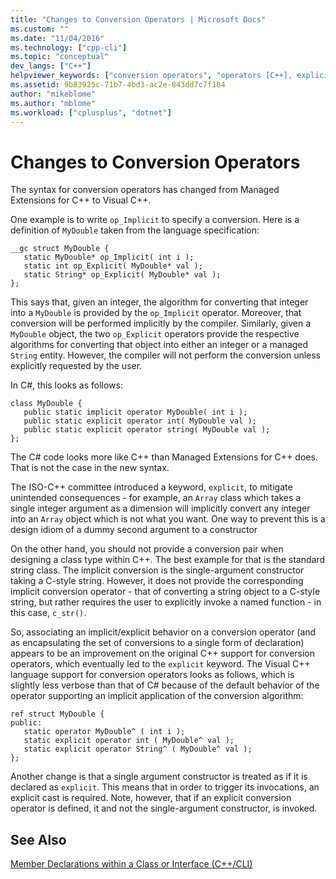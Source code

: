 ```yaml
---
title: "Changes to Conversion Operators | Microsoft Docs"
ms.custom: ""
ms.date: "11/04/2016"
ms.technology: ["cpp-cli"]
ms.topic: "conceptual"
dev_langs: ["C++"]
helpviewer_keywords: ["conversion operators", "operators [C++], explicit type conversion", "type conversion, explicit conversions", "conversions, explicit", "explicit keyword [C++]"]
ms.assetid: 9b83925c-71b7-4bd3-ac2e-843dd7c7f184
author: "mikeblome"
ms.author: "mblome"
ms.workload: ["cplusplus", "dotnet"]
---
```

# Changes to Conversion Operators
The syntax for conversion operators has changed from Managed Extensions for C++ to Visual C++.  
  
 One example is to write `op_Implicit` to specify a conversion. Here is a definition of `MyDouble` taken from the language specification:  
  
```  
__gc struct MyDouble {  
   static MyDouble* op_Implicit( int i );   
   static int op_Explicit( MyDouble* val );  
   static String* op_Explicit( MyDouble* val );   
};  
```  
  
 This says that, given an integer, the algorithm for converting that integer into a `MyDouble` is provided by the `op_Implicit` operator. Moreover, that conversion will be performed implicitly by the compiler. Similarly, given a `MyDouble` object, the two `op_Explicit` operators provide the respective algorithms for converting that object into either an integer or a managed `String` entity. However, the compiler will not perform the conversion unless explicitly requested by the user.  
  
 In C#, this looks as follows:  
  
```  
class MyDouble {  
   public static implicit operator MyDouble( int i );   
   public static explicit operator int( MyDouble val );  
   public static explicit operator string( MyDouble val );   
};  
```  
  
 The C# code looks more like C++ than Managed Extensions for C++ does. That is not the case in the new syntax.  
  
 The ISO-C++ committee introduced a keyword, `explicit`, to mitigate unintended consequences - for example, an `Array` class which takes a single integer argument as a dimension will implicitly convert any integer into an `Array` object which is not what you want. One way to prevent this is a design idiom of a dummy second argument to a constructor  
  
 On the other hand, you should not provide a conversion pair when designing a class type within C++. The best example for that is the standard string class. The implicit conversion is the single-argument constructor taking a C-style string. However, it does not provide the corresponding implicit conversion operator - that of converting a string object to a C-style string, but rather requires the user to explicitly invoke a named function - in this case, `c_str()`.  
  
 So, associating an implicit/explicit behavior on a conversion operator (and as encapsulating the set of conversions to a single form of declaration) appears to be an improvement on the original C++ support for conversion operators, which eventually led to the `explicit` keyword. The Visual C++ language support for conversion operators looks as follows, which is slightly less verbose than that of C# because of the default behavior of the operator supporting an implicit application of the conversion algorithm:  
  
```  
ref struct MyDouble {  
public:  
   static operator MyDouble^ ( int i );  
   static explicit operator int ( MyDouble^ val );  
   static explicit operator String^ ( MyDouble^ val );  
};  
```  
  
 Another change is that a single argument constructor is treated as if it is declared as `explicit`. This means that in order to trigger its invocations, an explicit cast is required. Note, however, that if an explicit conversion operator is defined, it and not the single-argument constructor, is invoked.  
  
## See Also  
 [Member Declarations within a Class or Interface (C++/CLI)](../dotnet/member-declarations-within-a-class-or-interface-cpp-cli.md)